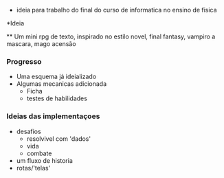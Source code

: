 * ideia para trabalho do final do curso de informatica no ensino de fisica

*Ideia 

** Um mini rpg de texto, inspirado no estilo novel, final fantasy, vampiro a mascara, mago acensão

### Progresso

- Uma esquema já ideializado
- Algumas mecanicas adicionada
    - Ficha
    - testes de habilidades

### Ideias das implementaçoes
- desafios
    - resolvivel com 'dados'
    - vida
    - combate
- um fluxo de historia
- rotas/'telas'